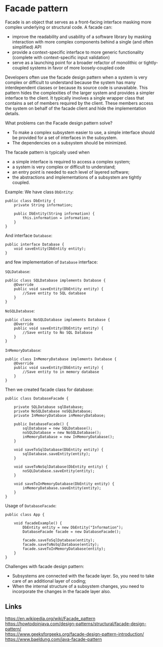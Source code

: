 # Facade pattern
Facade is an object that serves as a front-facing interface masking more complex underlying or structural code. A facade can:
- improve the readability and usability of a software library by masking interaction with more complex components behind a single (and often simplified) API
- provide a context-specific interface to more generic functionality (complete with context-specific input validation)
- serve as a launching point for a broader refactor of monolithic or tightly-coupled systems in favor of more loosely-coupled code

Developers often use the facade design pattern when a system is very complex or difficult to understand because the system has many interdependent classes or because its source code is unavailable. This pattern hides the complexities of the larger system and provides a simpler interface to the client. It typically involves a single wrapper class that contains a set of members required by the client. These members access the system on behalf of the facade client and hide the implementation details.

What problems can the Facade design pattern solve?
- To make a complex subsystem easier to use, a simple interface should be provided for a set of interfaces in the subsystem.
- The dependencies on a subsystem should be minimized.

The facade pattern is typically used when
- a simple interface is required to access a complex system;
- a system is very complex or difficult to understand;
- an entry point is needed to each level of layered software;
- the abstractions and implementations of a subsystem are tightly coupled.

Example:
We have class `DbEntity`:

```
public class DbEntity {
    private String information;
    
    public DbEntity(String information) {
        this.information = information;
    }
}
```

And interface `Database`:
```
public interface Database {
    void saveEntity(DbEntity entity);
}
```

and few implementation of `Database` interface:

`SQLDatabase`:
```
public class SQLDatabase implements Database {
    @Override
    public void saveEntity(DbEntity entity) {
        //Save entity to SQL database
    }
}
```

`NoSQLDatabase`:
```
public class NoSQLDatabase implements Database {
    @Override
    public void saveEntity(DbEntity entity) {
        //Save entity to No SQL Database
    }
}
```

`InMemoryDatabase`:
```
public class InMemoryDatabase implements Database {
    @Override
    public void saveEntity(DbEntity entity) {
        //Save entity to in memory database
    }
}
```

Then we created facade class for database:
```
public class DatabaseFacade {
    
    private SQLDatabase sqlDatabase;
    private NoSQLDatabase noSQLDatabase;
    private InMemoryDatabase inMemoryDatabase;
    
    public DatabaseFacade() {
        sqlDatabase = new SQLDatabase();
        noSQLDatabase = new NoSQLDatabase();
        inMemoryDatabase = new InMemoryDatabase();
    }
    
    void saveToSqlDatabase(DbEntity entity) {
        sqlDatabase.saveEntity(entity);
    }
    
    void saveToNoSqlDatabase(DbEntity entity) {
        noSQLDatabase.saveEntity(entity);
    }
    
    void saveToInMemoryDatabase(DbEntity entity) {
        inMemoryDatabase.saveEntity(entity);
    }
}
```

Usage of `DatabaseFacade`:
```
public class App {
    
    void facadeExample() {
        DbEntity entity = new DbEntity("Information");
        DatabaseFacade facade = new DatabaseFacade();
        
        facade.saveToSqlDatabase(entity);
        facade.saveToNoSqlDatabase(entity);
        facade.saveToInMemoryDatabase(entity);
    }
}
```

Challenges with facade design pattern:
- Subsystems are connected with the facade layer. So, you need to take care of an additional layer of coding;
- When the internal structure of a subsystem changes, you need to incorporate the changes in the facade layer also.

## Links
https://en.wikipedia.org/wiki/Facade_pattern  
https://howtodoinjava.com/design-patterns/structural/facade-design-pattern/  
https://www.geeksforgeeks.org/facade-design-pattern-introduction/  
https://www.baeldung.com/java-facade-pattern
